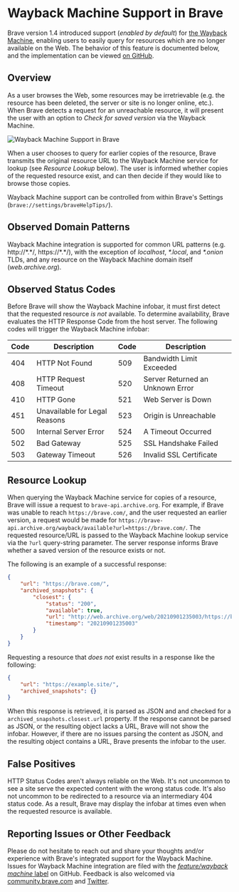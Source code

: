 # Wayback Machine Support in Brave

Brave version 1.4 introduced support (*enabled by default*) for [the Wayback Machine](https://blog.archive.org/2020/02/25/brave-browser-and-the-wayback-machine-working-together-to-help-make-the-web-more-useful-and-reliable/), enabling users to easily query for resources which are no longer available on the Web. The behavior of this feature is documented below, and the implementation can be viewed [on GitHub](https://github.com/brave/brave-core/tree/master/components/brave_wayback_machine).

## Overview

As a user browses the Web, some resources may be irretrievable (e.g. the resource has been deleted, the server or site is no longer online, etc.). When Brave detects a request for an unreachable resource, it will present the user with an option to *Check for saved version* via the Wayback Machine.

![Wayback Machine Support in Brave](https://user-images.githubusercontent.com/815158/132052142-e4d88c77-fec4-4e71-9547-ddb7f93455b8.png)

When a user chooses to query for earlier copies of the resource, Brave transmits the original resource URL to the Wayback Machine service for lookup (see *Resource Lookup* below). The user is informed whether copies of the requested resource exist, and can then decide if they would like to browse those copies.

Wayback Machine support can be controlled from within Brave's Settings (`brave://settings/braveHelpTips/`).

## Observed Domain Patterns

Wayback Machine integration is supported for common URL patterns (e.g. http://\*.\*/, https://\*.\*/), with the exception of *localhost*, *\*.local*, and *\*.onion* TLDs, and any resource on the Wayback Machine domain itself (*web.archive.org*).

## Observed Status Codes

Before Brave will show the Wayback Machine infobar, it must first detect that the requested resource *is not* available. To determine availability, Brave evaluates the HTTP Response Code from the host server. The following codes will trigger the Wayback Machine infobar:

| Code | Description | Code | Description |
| ---- | ----------- | ---- | ----------- |
| 404  | HTTP Not Found | 509  | Bandwidth Limit Exceeded |
| 408  | HTTP Request Timeout | 520  | Server Returned an Unknown Error |
| 410  | HTTP Gone | 521 | Web Server is Down |
| 451  | Unavailable for Legal Reasons | 523 | Origin is Unreachable |
| 500  | Internal Server Error | 524 | A Timeout Occurred |
| 502  | Bad Gateway | 525 | SSL Handshake Failed |
| 503  | Gateway Timeout | 526 | Invalid SSL Certificate |

## Resource Lookup

When querying the Wayback Machine service for copies of a resource, Brave will issue a request to `brave-api.archive.org`. For example, if Brave was unable to reach `https://brave.com/`, and the user requested an earlier version, a request would be made for `https://brave-api.archive.org/wayback/available?url=https://brave.com/`. The requested resource/URL is passed to the Wayback Machine lookup service via the `?url` query-string parameter. The server response informs Brave whether a saved version of the resource exists or not.

The following is an example of a successful response:

```json
{
    "url": "https://brave.com/",
    "archived_snapshots": {
        "closest": {
            "status": "200",
            "available": true,
            "url": "http://web.archive.org/web/20210901235003/https://brave.com/",
            "timestamp": "20210901235003"
        }
    }
}
```

Requesting a resource that *does not* exist results in a response like the following:

```json
{
    "url": "https://example.site/",
    "archived_snapshots": {}
}
```

When this response is retrieved, it is parsed as JSON and and checked for a `archived_snapshots.closest.url` property. If the response cannot be parsed as JSON, or the resulting object lacks a URL, Brave will not show the infobar. However, if there are no issues parsing the content as JSON, and the resulting object contains a URL, Brave presents the infobar to the user.

## False Positives

HTTP Status Codes aren't always reliable on the Web. It's not uncommon to see a site serve the expected content with the wrong status code. It's also not uncommon to be redirected to a resource via an intermediary 404 status code. As a result, Brave may display the infobar at times even when the requested resource is available.

## Reporting Issues or Other Feedback

Please do not hesitate to reach out and share your thoughts and/or experience with Brave's integrated support for the Wayback Machine. Issues for Wayback Machine integration are filed with the [*feature/wayback machine* label](https://github.com/brave/brave-browser/labels/feature%2Fwayback%20machine) on GitHub. Feedback is also welcomed via [community.brave.com](https://community.brave.com/) and [Twitter](https://twitter.com/bravesupport/).
